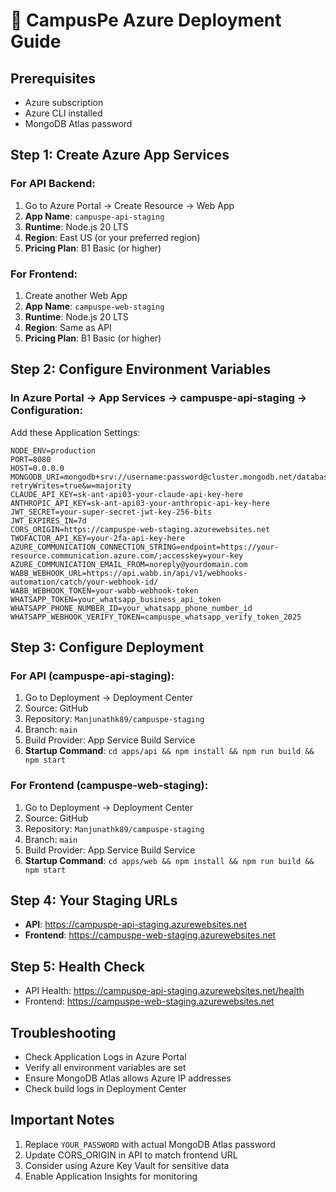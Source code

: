 # 🚀 CampusPe Azure Deployment Guide

## Prerequisites
- Azure subscription
- Azure CLI installed
- MongoDB Atlas password

## Step 1: Create Azure App Services

### For API Backend:
1. Go to Azure Portal → Create Resource → Web App
2. **App Name**: `campuspe-api-staging`
3. **Runtime**: Node.js 20 LTS
4. **Region**: East US (or your preferred region)
5. **Pricing Plan**: B1 Basic (or higher)

### For Frontend:
1. Create another Web App
2. **App Name**: `campuspe-web-staging`
3. **Runtime**: Node.js 20 LTS
4. **Region**: Same as API
5. **Pricing Plan**: B1 Basic (or higher)

## Step 2: Configure Environment Variables

### In Azure Portal → App Services → campuspe-api-staging → Configuration:

Add these Application Settings:
```
NODE_ENV=production
PORT=8080
HOST=0.0.0.0
MONGODB_URI=mongodb+srv://username:password@cluster.mongodb.net/database?retryWrites=true&w=majority
CLAUDE_API_KEY=sk-ant-api03-your-claude-api-key-here
ANTHROPIC_API_KEY=sk-ant-api03-your-anthropic-api-key-here
JWT_SECRET=your-super-secret-jwt-key-256-bits
JWT_EXPIRES_IN=7d
CORS_ORIGIN=https://campuspe-web-staging.azurewebsites.net
TWOFACTOR_API_KEY=your-2fa-api-key-here
AZURE_COMMUNICATION_CONNECTION_STRING=endpoint=https://your-resource.communication.azure.com/;accesskey=your-key
AZURE_COMMUNICATION_EMAIL_FROM=noreply@yourdomain.com
WABB_WEBHOOK_URL=https://api.wabb.in/api/v1/webhooks-automation/catch/your-webhook-id/
WABB_WEBHOOK_TOKEN=your-wabb-webhook-token
WHATSAPP_TOKEN=your_whatsapp_business_api_token
WHATSAPP_PHONE_NUMBER_ID=your_whatsapp_phone_number_id
WHATSAPP_WEBHOOK_VERIFY_TOKEN=campuspe_whatsapp_verify_token_2025
```

## Step 3: Configure Deployment

### For API (campuspe-api-staging):
1. Go to Deployment → Deployment Center
2. Source: GitHub
3. Repository: `Manjunathk89/campuspe-staging`
4. Branch: `main`
5. Build Provider: App Service Build Service
6. **Startup Command**: `cd apps/api && npm install && npm run build && npm start`

### For Frontend (campuspe-web-staging):
1. Go to Deployment → Deployment Center
2. Source: GitHub
3. Repository: `Manjunathk89/campuspe-staging`
4. Branch: `main`
5. Build Provider: App Service Build Service
6. **Startup Command**: `cd apps/web && npm install && npm run build && npm start`

## Step 4: Your Staging URLs
- **API**: https://campuspe-api-staging.azurewebsites.net
- **Frontend**: https://campuspe-web-staging.azurewebsites.net

## Step 5: Health Check
- API Health: https://campuspe-api-staging.azurewebsites.net/health
- Frontend: https://campuspe-web-staging.azurewebsites.net

## Troubleshooting
- Check Application Logs in Azure Portal
- Verify all environment variables are set
- Ensure MongoDB Atlas allows Azure IP addresses
- Check build logs in Deployment Center

## Important Notes
1. Replace `YOUR_PASSWORD` with actual MongoDB Atlas password
2. Update CORS_ORIGIN in API to match frontend URL
3. Consider using Azure Key Vault for sensitive data
4. Enable Application Insights for monitoring
